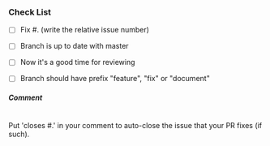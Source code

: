 
### Check List
- [ ] Fix #. (write the relative issue number)

- [ ] Branch is up to date with master

- [ ] Now it's a good time for reviewing

- [ ] Branch should have prefix "feature", "fix" or "document"

##### Comment
```

```
Put 'closes #.' in your comment to auto-close the issue that your PR fixes (if such).

